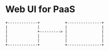 # Web UI for PaaS

    +-------------+           +---------------+
    |             |           |               |
    |             +---------> |               |
    |             |           |               |
    |             |           |               |
    +-------------+           +---------------+
